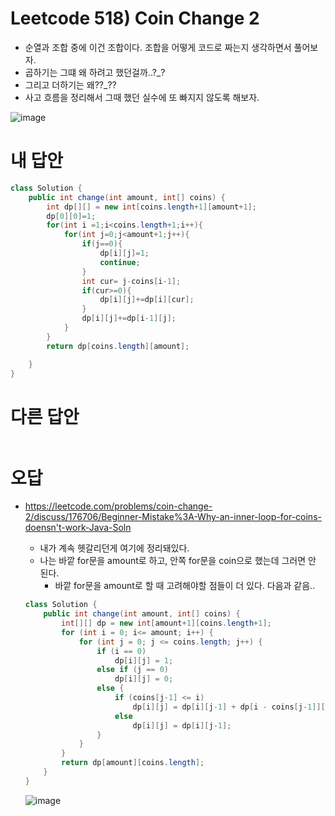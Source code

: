 # Leetcode 518) Coin Change 2

- 순열과 조합 중에 이건 조합이다. 조합을 어떻게 코드로 짜는지 생각하면서 풀어보자.
- 곱하기는 그떄 왜 하려고 했던걸까..?_?
- 그리고 더하기는 왜??_??
- 사고 흐름을 정리해서 그때 했던 실수에 또 빠지지 않도록 해보자.

![image](https://user-images.githubusercontent.com/37058233/127754592-6328f11e-e65f-462a-a346-213b6b09965f.png)

# 내 답안

```java
class Solution {
    public int change(int amount, int[] coins) {
        int dp[][] = new int[coins.length+1][amount+1];
        dp[0][0]=1;
        for(int i =1;i<coins.length+1;i++){
            for(int j=0;j<amount+1;j++){
                if(j==0){
                    dp[i][j]=1;
                    continue;
                }
                int cur= j-coins[i-1];
                if(cur>=0){
                    dp[i][j]+=dp[i][cur];
                }
                dp[i][j]+=dp[i-1][j];
            }
        }
        return dp[coins.length][amount];

    }
}
```

# 다른 답안

```java

```

# 오답

- https://leetcode.com/problems/coin-change-2/discuss/176706/Beginner-Mistake%3A-Why-an-inner-loop-for-coins-doensn't-work-Java-Soln
  - 내가 계속 헷갈리던게 여기에 정리돼있다. 
  - 나는 바깥 for문을 amount로 하고, 안쪽 for문을 coin으로 했는데 그러면 안 된다.
    - 바깥 for문을 amount로 할 때 고려해야할 점들이 더 있다. 다음과 같음..
  
  ```java
  class Solution {
      public int change(int amount, int[] coins) {
          int[][] dp = new int[amount+1][coins.length+1];
          for (int i = 0; i<= amount; i++) {
              for (int j = 0; j <= coins.length; j++) {
                  if (i == 0)
                      dp[i][j] = 1;
                  else if (j == 0)
                      dp[i][j] = 0;
                  else {
                      if (coins[j-1] <= i)
                          dp[i][j] = dp[i][j-1] + dp[i - coins[j-1]][j];
                      else
                          dp[i][j] = dp[i][j-1];
                  }
              }
          }
          return dp[amount][coins.length];
      }
  }
  ```
  
  ![image](https://user-images.githubusercontent.com/37058233/129096138-18cd28e2-9e7f-4221-9ca7-a8fad2c92609.png)